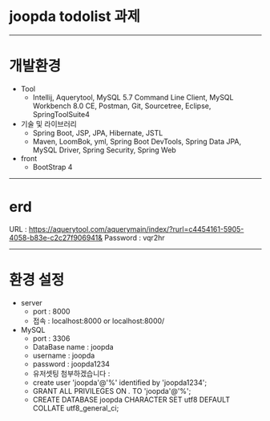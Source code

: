# joopda todolist 과제

---

# 개발환경
+ Tool
  + Intellij, Aquerytool, MySQL 5.7 Command Line Client, MySQL Workbench 8.0 CE, Postman, Git, Sourcetree, Eclipse, SpringToolSuite4
+ 기술 및 라이브러리
  + Spring Boot, JSP, JPA, Hibernate, JSTL
  + Maven, LoomBok, yml, Spring Boot DevTools, Spring Data JPA, MySQL Driver, Spring Security, Spring Web
+ front
  + BootStrap 4

---
# erd
URL : https://aquerytool.com/aquerymain/index/?rurl=c4454161-5905-4058-b83e-c2c27f906941&
Password : vqr2hr

---
# 환경 설정
+ server
  + port : 8000
  + 접속 : localhost:8000 or localhost:8000/
+ MySQL
  + port : 3306
  + DataBase name : joopda
  + username : joopda
  + password : joopda1234
  + 유저셋팅 첨부하겠습니다 : 
  + create user 'joopda'@'%' identified by 'joopda1234';
  + GRANT ALL PRIVILEGES ON *.* TO 'joopda'@'%';
  + CREATE DATABASE joopda CHARACTER SET utf8 DEFAULT COLLATE utf8_general_ci;
